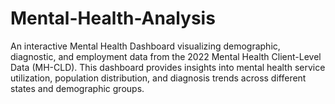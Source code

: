 # Mental-Health-Analysis
An interactive Mental Health Dashboard visualizing demographic, diagnostic, and employment data from the 2022 Mental Health Client-Level Data (MH-CLD). This dashboard provides insights into mental health service utilization, population distribution, and diagnosis trends across different states and demographic groups.
